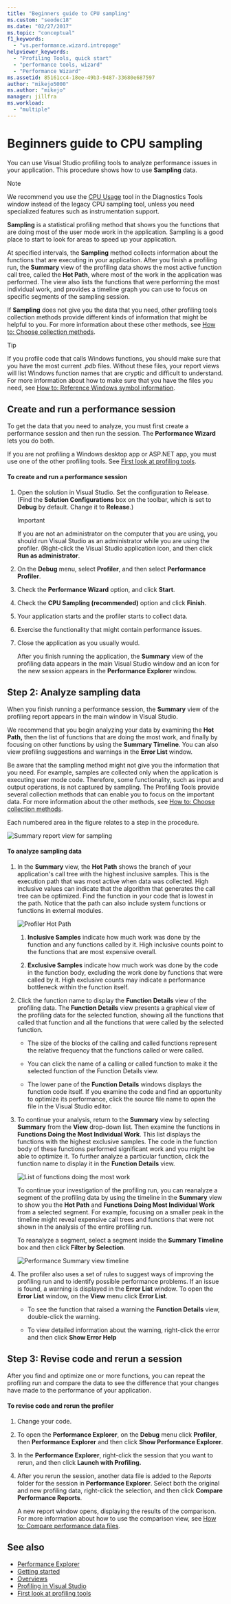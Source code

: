 ```yaml
---
title: "Beginners guide to CPU sampling"
ms.custom: "seodec18"
ms.date: "02/27/2017"
ms.topic: "conceptual"
f1_keywords:
  - "vs.performance.wizard.intropage"
helpviewer_keywords:
  - "Profiling Tools, quick start"
  - "performance tools, wizard"
  - "Performance Wizard"
ms.assetid: 85161cc4-18ee-49b3-9487-33680e687597
author: "mikejo5000"
ms.author: "mikejo"
manager: jillfra
ms.workload:
  - "multiple"
---
```

# Beginners guide to CPU sampling
You can use Visual Studio profiling tools to analyze performance issues in your application. This procedure shows how to use **Sampling** data.

> [!NOTE]
>  We recommend you use the [CPU Usage](../profiling/beginners-guide-to-performance-profiling.md) tool in the Diagnostics Tools window instead of the legacy CPU sampling tool, unless you need specialized features such as instrumentation support.

 **Sampling** is a statistical profiling method that shows you the functions that are doing most of the user mode work in the application. Sampling is a good place to start to look for areas to speed up your application.

 At specified intervals, the **Sampling** method collects information about the functions that are executing in your application. After you finish a profiling run, the **Summary** view of the profiling data shows the most active function call tree, called the **Hot Path**, where most of the work in the application was performed. The view also lists the functions that were performing the most individual work, and provides a timeline graph you can use to focus on specific segments of the sampling session.

 If **Sampling** does not give you the data that you need, other profiling tools collection methods provide different kinds of information that might be helpful to you. For more information about these other methods, see [How to: Choose collection methods](../profiling/how-to-choose-collection-methods.md).

> [!TIP]
>  If you profile code that calls Windows functions, you should make sure that you have the most current .*pdb* files. Without these files, your report views will list Windows function names that are cryptic and difficult to understand. For more information about how to make sure that you have the files you need, see [How to: Reference Windows symbol information](../profiling/how-to-reference-windows-symbol-information.md).

## Create and run a performance session
 To get the data that you need to analyze, you must first create a performance session and then run the session. The **Performance Wizard** lets you do both.

 If you are not profiling a Windows desktop app or ASP.NET app, you must use one of the other profiling tools. See [First look at profiling tools](../profiling/profiling-feature-tour.md).

#### To create and run a performance session

1. Open the solution in Visual Studio. Set the configuration to Release. (Find the **Solution Configurations** box on the toolbar, which is set to **Debug** by default. Change it to **Release**.)

    > [!IMPORTANT]
    >  If you are not an administrator on the computer that you are using, you should run Visual Studio as an administrator while you are using the profiler. (Right-click the Visual Studio application icon, and then click **Run as administrator**.

2. On the **Debug** menu, select **Profiler**, and then select **Performance Profiler**.

3. Check the **Performance Wizard** option, and click **Start**.

4. Check the **CPU Sampling (recommended)** option and click **Finish**.

5. Your application starts and the profiler starts to collect data.

6. Exercise the functionality that might contain performance issues.

7. Close the application as you usually would.

     After you finish running the application, the **Summary** view of the profiling data appears in the main Visual Studio window and an icon for the new session appears in the **Performance Explorer** window.

## Step 2: Analyze sampling data
 When you finish running a performance session, the **Summary** view of the profiling report appears in the main window in Visual Studio.

 We recommend that you begin analyzing your data by examining the **Hot Path,** then the list of functions that are doing the most work, and finally by focusing on other functions by using the **Summary Timeline**. You can also view profiling suggestions and warnings in the **Error List** window.

 Be aware that the sampling method might not give you the information that you need. For example, samples are collected only when the application is executing user mode code. Therefore, some functionality, such as input and output operations, is not captured by sampling. The Profiling Tools provide several collection methods that can enable you to focus on the important data. For more information about the other methods, see [How to: Choose collection methods](../profiling/how-to-choose-collection-methods.md).

 Each numbered area in the figure relates to a step in the procedure.

 ![Summary report view for sampling](../profiling/media/summary_sampling.png "Summary_Sampling")

#### To analyze sampling data

1. In the **Summary** view, the **Hot Path** shows the branch of your application's call tree with the highest inclusive samples. This is the execution path that was most active when data was collected. High inclusive values can indicate that the algorithm that generates the call tree can be optimized. Find the function in your code that is lowest in the path. Notice that the path can also include system functions or functions in external modules.

     ![Profiler Hot Path](../profiling/media/profiler_hotpath.png "Profiler_HotPath")

    1. **Inclusive Samples** indicate how much work was done by the function and any functions called by it. High inclusive counts point to the functions that are most expensive overall.

    2. **Exclusive Samples** indicate how much work was done by the code in the function body, excluding the work done by functions that were called by it. High exclusive counts may indicate a performance bottleneck within the function itself.

2. Click the function name to display the **Function Details** view of the profiling data. The **Function Details** view presents a graphical view of the profiling data for the selected function, showing all the functions that called that function and all the functions that were called by the selected function.

    - The size of the blocks of the calling and called functions represent the relative frequency that the functions called or were called.

    - You can click the name of a calling or called function to make it the selected function of the Function Details view.

    - The lower pane of the **Function Details** windows displays the function code itself. If you examine the code and find an opportunity to optimize its performance, click the source file name to open the file in the Visual Studio editor.

3. To continue your analysis, return to the **Summary** view by selecting **Summary** from the **View** drop-down list. Then examine the functions in **Functions Doing the Most Individual Work**. This list displays the functions with the highest exclusive samples. The code in the function body of these functions performed significant work and you might be able to optimize it. To further analyze a particular function, click the function name to display it in the **Function Details** view.

     ![List of functions doing the most work](../profiling/media/functions_mostwork.png "Functions_MostWork")

     To continue your investigation of the profiling run, you can reanalyze a segment of the profiling data by using the timeline in the **Summary** view to show you the **Hot Path** and **Functions Doing  Most Individual Work** from a selected segment. For example, focusing on a smaller peak in the timeline might reveal expensive call trees and functions that were not shown in the analysis of the entire profiling run.

     To reanalyze a segment, select a segment inside the **Summary Timeline** box and then click **Filter by Selection**.

     ![Performance Summary view timeline](../profiling/media/performancesummary.png "PerformanceSummary")

4. The profiler also uses a set of rules to suggest ways of improving the profiling run and to identify possible performance problems. If an issue is found, a warning is displayed in the **Error List** window. To open the **Error List** window, on the **View** menu click **Error List**.

    - To see the function that raised a warning the **Function Details** view, double-click the warning.

    - To view detailed information about the warning, right-click the error and then click **Show Error Help**

## Step 3: Revise code and rerun a session
 After you find and optimize one or more functions, you can repeat the profiling run and compare the data to see the difference that your changes have made to the performance of your application.

#### To revise code and rerun the profiler

1. Change your code.

2. To open the **Performance Explorer**, on the **Debug** menu click **Profiler**, then **Performance Explorer** and then click **Show Performance Explorer**.

3. In the **Performance Explorer**, right-click the session that you want to rerun, and then click **Launch with Profiling.**

4. After you rerun the session, another data file is added to the *Reports* folder for the session in **Performance Explorer**. Select both the original and new profiling data, right-click the selection, and then click **Compare Performance Reports**.

     A new report window opens, displaying the results of the comparison. For more information about how to use the comparison view, see [How to: Compare performance data files](../profiling/how-to-compare-performance-data-files.md).

## See also
- [Performance Explorer](../profiling/performance-explorer.md)
- [Getting started](../profiling/getting-started-with-performance-tools.md)
- [Overviews](../profiling/overviews-performance-tools.md)
- [Profiling in Visual Studio](../profiling/index.md)
- [First look at profiling tools](../profiling/profiling-feature-tour.md)
